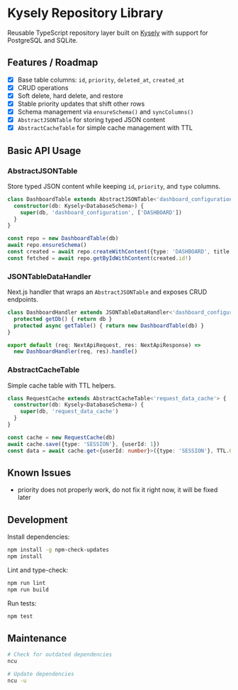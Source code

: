 # Kysely Repository Library

Reusable TypeScript repository layer built on [Kysely](https://github.com/kysely-org/kysely) with support for PostgreSQL and SQLite.

## Features / Roadmap
- [x] Base table columns: `id`, `priority`, `deleted_at`, `created_at`
- [x] CRUD operations
- [x] Soft delete, hard delete, and restore
- [x] Stable priority updates that shift other rows
- [x] Schema management via `ensureSchema()` and `syncColumns()`
- [x] `AbstractJSONTable` for storing typed JSON content
- [x] `AbstractCacheTable` for simple cache management with TTL

## Basic API Usage

### AbstractJSONTable

Store typed JSON content while keeping `id`, `priority`, and `type` columns.

```ts
class DashboardTable extends AbstractJSONTable<'dashboard_configuration', Dashboard> {
  constructor(db: Kysely<DatabaseSchema>) {
    super(db, 'dashboard_configuration', ['DASHBOARD'])
  }
}

const repo = new DashboardTable(db)
await repo.ensureSchema()
const created = await repo.createWithContent({type: 'DASHBOARD', title: 'Main'})
const fetched = await repo.getByIdWithContent(created.id!)
```

### JSONTableDataHandler

Next.js handler that wraps an `AbstractJSONTable` and exposes CRUD endpoints.

```ts
class DashboardHandler extends JSONTableDataHandler<'dashboard_configuration', Dashboard> {
  protected getDb() { return db }
  protected async getTable() { return new DashboardTable(db) }
}

export default (req: NextApiRequest, res: NextApiResponse) =>
  new DashboardHandler(req, res).handle()
```

### AbstractCacheTable

Simple cache table with TTL helpers.

```ts
class RequestCache extends AbstractCacheTable<'request_data_cache'> {
  constructor(db: Kysely<DatabaseSchema>) {
    super(db, 'request_data_cache')
  }
}

const cache = new RequestCache(db)
await cache.save({type: 'SESSION'}, {userId: 1})
const data = await cache.get<{userId: number}>({type: 'SESSION'}, TTL.ONE_DAY)
```

## Known Issues
- priority does not properly work, do not fix it right now, it will be fixed later

## Development
Install dependencies:
```bash
npm install -g npm-check-updates
npm install
```

Lint and type-check:
```bash
npm run lint
npm run build
```

Run tests:
```bash
npm test
```

## Maintenance

```bash
# Check for outdated dependencies
ncu

# Update dependencies
ncu -u
```
